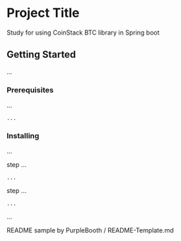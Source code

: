 # Project Title

Study for using CoinStack BTC library in Spring boot

## Getting Started

...

### Prerequisites

...

```
...
```

### Installing

...

step ...

```
...
```

step ...

```
...
```

...


README sample by PurpleBooth / README-Template.md
